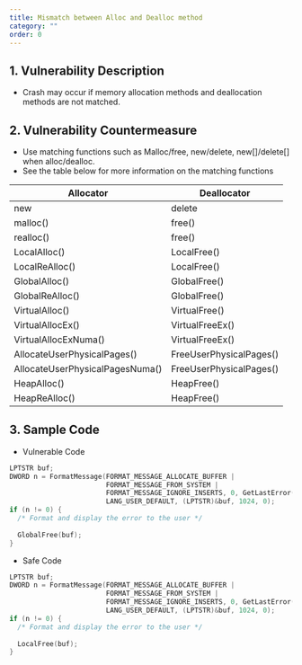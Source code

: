 ```yaml
---
title: Mismatch between Alloc and Dealloc method
category: ""
order: 0
---
```


## 1. Vulnerability Description
* Crash may occur if memory allocation methods and deallocation methods are not matched.


## 2. Vulnerability Countermeasure
* Use matching functions such as Malloc/free, new/delete, new[]/delete[] when alloc/dealloc.
* See the table below for more information on the matching functions

Allocator | Deallocator
-- | --
new | delete
malloc() | free()
realloc() | free()
LocalAlloc() | LocalFree()
LocalReAlloc() | LocalFree()
GlobalAlloc() | GlobalFree()
GlobalReAlloc() | GlobalFree()
VirtualAlloc() | VirtualFree()
VirtualAllocEx() | VirtualFreeEx()
VirtualAllocExNuma() | VirtualFreeEx()
AllocateUserPhysicalPages() | FreeUserPhysicalPages()
AllocateUserPhysicalPagesNuma() | FreeUserPhysicalPages()
HeapAlloc() | HeapFree()
HeapReAlloc() | HeapFree()


## 3. Sample Code
* Vulnerable Code
```c
LPTSTR buf;
DWORD n = FormatMessage(FORMAT_MESSAGE_ALLOCATE_BUFFER |
                        FORMAT_MESSAGE_FROM_SYSTEM |
                        FORMAT_MESSAGE_IGNORE_INSERTS, 0, GetLastError(),
                        LANG_USER_DEFAULT, (LPTSTR)&buf, 1024, 0);
if (n != 0) {
  /* Format and display the error to the user */
 
  GlobalFree(buf);
}
```

* Safe Code
```c
LPTSTR buf;
DWORD n = FormatMessage(FORMAT_MESSAGE_ALLOCATE_BUFFER |
                        FORMAT_MESSAGE_FROM_SYSTEM |
                        FORMAT_MESSAGE_IGNORE_INSERTS, 0, GetLastError(),
                        LANG_USER_DEFAULT, (LPTSTR)&buf, 1024, 0);
if (n != 0) {
  /* Format and display the error to the user */
 
  LocalFree(buf);
}
```